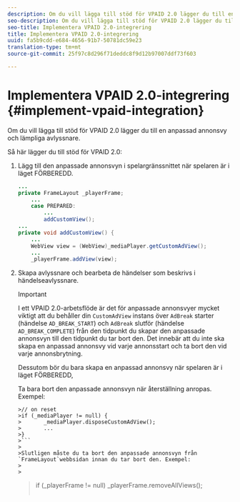 ```yaml
---
description: Om du vill lägga till stöd för VPAID 2.0 lägger du till en anpassad annonsvy och lämpliga avlyssnare.
seo-description: Om du vill lägga till stöd för VPAID 2.0 lägger du till en anpassad annonsvy och lämpliga avlyssnare.
seo-title: Implementera VPAID 2.0-integrering
title: Implementera VPAID 2.0-integrering
uuid: fa5b9cdd-e684-4656-91b7-50781dc59e23
translation-type: tm+mt
source-git-commit: 25f97c8d296f71deddc8f9d12b97007ddf73f603

---
```



# Implementera VPAID 2.0-integrering {#implement-vpaid-integration}

Om du vill lägga till stöd för VPAID 2.0 lägger du till en anpassad annonsvy och lämpliga avlyssnare.

Så här lägger du till stöd för VPAID 2.0:

1. Lägg till den anpassade annonsvyn i spelargränssnittet när spelaren är i läget FÖRBEREDD.

   ```java
   ... 
   private FrameLayout _playerFrame; 
       ... 
       case PREPARED: 
           ... 
           addCustomView(); 
   ... 
   private void addCustomView() { 
       ... 
       WebView view = (WebView)_mediaPlayer.getCustomAdView(); 
       ... 
       _playerFrame.addView(view);
   ```

1. Skapa avlyssnare och bearbeta de händelser som beskrivs i händelseavlyssnare.

   >[!IMPORTANT]
   >
   >I ett VPAID 2.0-arbetsflöde är det för anpassade annonsvyer mycket viktigt att du behåller din `CustomAdView` instans över `AdBreak` starter (händelse `AD_BREAK_START`) och `AdBreak` slutför (händelse `AD_BREAK_COMPLETE`) från den tidpunkt du skapar den anpassade annonsvyn till den tidpunkt du tar bort den. Det innebär att du inte ska skapa en anpassad annonsvy vid varje annonsstart och ta bort den vid varje annonsbrytning.
   >
   >
   >Dessutom bör du bara skapa en anpassad annonsvy när spelaren är i läget FÖRBEREDD,
   >
   >
   >Ta bara bort den anpassade annonsvyn när återställning anropas. Exempel:
   >
   >
   ```
   >// on reset 
   >if (_mediaPlayer != null) { 
   >       _mediaPlayer.disposeCustomAdView(); 
   >       ... 
   >} 
   >```
   >
   >Slutligen måste du ta bort den anpassade annonsvyn från `FrameLayout`webbsidan innan du tar bort den. Exempel:
   >
   >
   ```
   >if (_playerFrame != null) 
   >       _playerFrame.removeAllViews(); 
   >```

